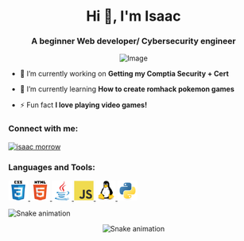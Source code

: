 <h1 align="center">Hi 👋, I'm Isaac</h1>
<h3 align="center">A beginner Web developer/ Cybersecurity engineer</h3>


<p align="center">
  <img src="https://github.com/user-attachments/assets/c5cfa47f-2334-4c4d-a74b-968f5bcab153" alt="Image" />
</p>

- 🔭 I’m currently working on **Getting my Comptia Security + Cert**

- 🌱 I’m currently learning **How to create romhack pokemon games**

- ⚡ Fun fact **I love playing video games!**

<h3 align="left">Connect with me:</h3>
<p align="left">
<a href="https://linkedin.com/in/isaac morrow" target="blank"><img align="center" src="https://raw.githubusercontent.com/rahuldkjain/github-profile-readme-generator/master/src/images/icons/Social/linked-in-alt.svg" alt="isaac morrow" height="30" width="40" /></a>
</p>

<h3 align="left">Languages and Tools:</h3>
<p align="left"> <a href="https://www.w3schools.com/css/" target="_blank" rel="noreferrer"> <img src="https://raw.githubusercontent.com/devicons/devicon/master/icons/css3/css3-original-wordmark.svg" alt="css3" width="40" height="40"/> </a> <a href="https://www.w3.org/html/" target="_blank" rel="noreferrer"> <img src="https://raw.githubusercontent.com/devicons/devicon/master/icons/html5/html5-original-wordmark.svg" alt="html5" width="40" height="40"/> </a> <a href="https://www.java.com" target="_blank" rel="noreferrer"> <img src="https://raw.githubusercontent.com/devicons/devicon/master/icons/java/java-original.svg" alt="java" width="40" height="40"/> </a> <a href="https://developer.mozilla.org/en-US/docs/Web/JavaScript" target="_blank" rel="noreferrer"> <img src="https://raw.githubusercontent.com/devicons/devicon/master/icons/javascript/javascript-original.svg" alt="javascript" width="40" height="40"/> </a> <a href="https://www.linux.org/" target="_blank" rel="noreferrer"> <img src="https://raw.githubusercontent.com/devicons/devicon/master/icons/linux/linux-original.svg" alt="linux" width="40" height="40"/> </a> <a href="https://www.python.org" target="_blank" rel="noreferrer"> <img src="https://raw.githubusercontent.com/devicons/devicon/master/icons/python/python-original.svg" alt="python" width="40" height="40"/> </a> </p>

<img src="https://raw.githubusercontent.com/IsaacMorrow0/IsaacMorrow0/main/output/snake.svg" alt="Snake animation" />


<p align="center">
  <picture>
    <source media="(prefers-color-scheme: dark)" srcset="https://raw.githubusercontent.com/IsaacMorrow0/IsaacMorrow0/output/github-contribution-grid-snake-dark.svg" />
    <source media="(prefers-color-scheme: light)" srcset="https://raw.githubusercontent.com/IsaacMorrow0/IsaacMorrow0/output/github-contribution-grid-snake.svg" />
    <img alt="Snake animation" src="https://raw.githubusercontent.com/IsaacMorrow0/IsaacMorrow0/output/github-contribution-grid-snake.svg" />
  </picture>
</p>

